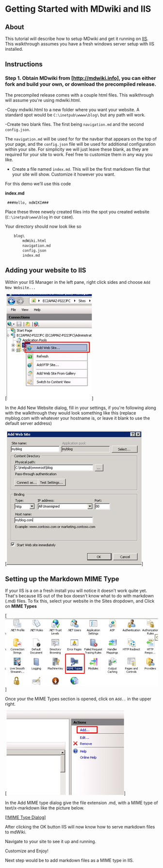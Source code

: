 Getting Started with MDwiki and IIS
===================

About
------

This tutorial will describe how to setup MDwiki and get it running on [IIS](http://iis.com).  This walkthrough assumes you have a fresh windows server setup with IIS installed.

Instructions
-------------

### Step 1.  Obtain MDwiki from [http://mdwiki.info], you can either fork and build your own, or download the precompiled release.

The precompiled release comes with a couple html files.  This walkthrough will assume you're using mdwiki.html.  

 -Copy mdwiki.html to a new folder where you want your website.  A standard spot would be ``C:\inetpub\wwww\blog\`` but any path will work.

 -Create two blank files.  The first being ``navigation.md`` and the second ``config.json``.

  The ``navigation.md`` will be used for for the navbar that appears on the top of your page, and the ``config.json`` file will be used for additional configuration within your site.  For simplicity we will just leave these blank, as they are required for your site to work.  Feel free to customize them in any way you like.

- Create a file named ``index.md``.  This will be the first markdown file that your site will show.  Customize it however you want.

For this demo we'll use this code

**index.md**
```
 ###Hello, mdWIKI###
```

Place these three newely created files into the spot you created website (``C:\inetpub\www\blog`` in our case).

Your directory should now look like so

```
    blog\
        mdWiki.html
        navigation.md
        config.json
        index.md
```

Adding your website to IIS
--------------

Within your IIS Manager in the left pane, right click sides and choose ``Add New Website...``

[![Add New Website...](images/add-new-website.png)]

In the Add New Website dialog, fill in your settings, if you're following along with the walkthrough they would look something like this (replace myblog.com with whatever your hostname is, or leave it blank to use the default server address)

[![Add New Website Dialog](images/add-new-website-dialog.png)]


Setting up the Markdown MIME Type
--------------

If your IIS is a on a fresh install you will notice it doesn't work quite yet.  That's because IIS out of the box doesn't know what to do with markdown (.md) files.  To fix this, select your website in the Sites dropdown, and Click on **MIME Types**

[![MIME Types](images/mime-types.png)]

Once your the MIME Types section is opened, click on ``Add..`` in the upper right.

[![MIME Types](images/add-mime-type.png)]

In the Add MIME type dialog give the file extension .md, with a MIME type of text/x-markdown like the picture below.

[[!MIME Type Dialog](images/mime-type-dialog.png)]

After clicking the OK button IIS will now know how to serve markdown files to mdWiki. 

Navigate to your site to see it up and running.

Customize and Enjoy!





Next step would be to add markdown files as a MIME type in IIS.  

